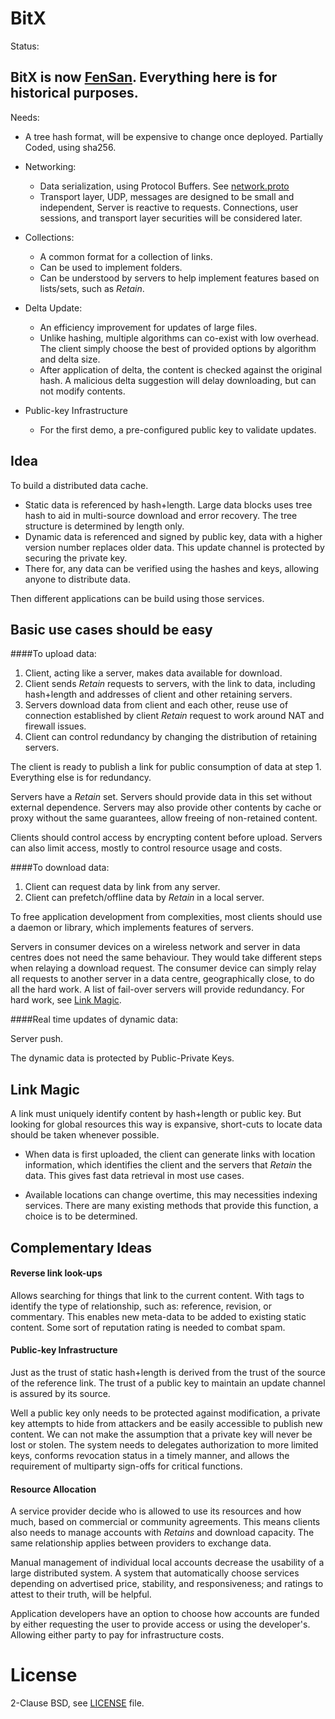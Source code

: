 BitX
========
Status: 

BitX is now [FenSan](https://github.com/xiegeo/fensan). Everything here is for historical purposes. 
-----

Needs:

* A tree hash format, will be expensive to change once deployed. Partially Coded, using sha256.

* Networking:
	* Data serialization, using Protocol Buffers. See [network.proto](src/network/network.proto)
	* Transport layer, UDP, messages are designed to be small and independent, Server is reactive to requests. Connections, user sessions, and transport layer securities will be considered later.

* Collections:
	* A common format for a collection of links.
	* Can be used to implement folders.
	* Can be understood by servers to help implement features based on lists/sets, such as *Retain*.

* Delta Update:
	* An efficiency improvement for updates of large files.
	* Unlike hashing, multiple algorithms can co-exist with low overhead. The client simply choose the best of provided options by algorithm and delta size.
	* After application of delta, the content is checked against the original hash. A malicious delta suggestion will delay downloading, but can not modify contents.

* Public-key Infrastructure
	* For the first demo, a pre-configured public key to validate updates.


Idea
-----

To build a distributed data cache.

* Static data is referenced by hash+length. Large data blocks uses tree hash to aid in multi-source download and error recovery. The tree structure is determined by length only.
* Dynamic data is referenced and signed by public key, data with a higher version number replaces older data. This update channel is protected by securing the private key.
* There for, any data can be verified using the hashes and keys, allowing anyone to distribute data.

Then different applications can be build using those services.


Basic use cases should be easy
----------

####To upload data:

1. Client, acting like a server, makes data available for download.
2. Client sends *Retain* requests to servers, with the link to data, including hash+length and addresses of client and other retaining servers.
3. Servers download data from client and each other, reuse use of connection established by client *Retain* request to work around NAT and firewall issues.
4. Client can control redundancy by changing the distribution of retaining servers.

The client is ready to publish a link for public consumption of data at step 1. Everything else is for redundancy.

Servers have a *Retain* set. Servers should provide data in this set without external dependence. Servers may also provide other contents by cache or proxy without the same guarantees, allow freeing of non-retained content.

Clients should control access by encrypting content before upload. Servers can also limit access, mostly to control resource usage and costs.


####To download data:

1. Client can request data by link from any server.
2. Client can prefetch/offline data by *Retain* in a local server.

To free application development from complexities, most clients should use a daemon or library, which implements features of servers.

Servers in consumer devices on a wireless network and server in data centres does not need the same behaviour. They would take different steps when relaying a download request. The consumer device can simply relay all requests to another server in a data centre, geographically close, to do all the hard work. A list of fail-over servers will provide redundancy. For hard work, see [Link Magic](#link-magic).


####Real time updates of dynamic data:

Server push.

The dynamic data is protected by Public-Private Keys. 


Link Magic<a name="link-magic"></a>
-------
A link must uniquely identify content by hash+length or public key.
But looking for global resources this way is expansive, short-cuts to locate data should be taken whenever possible.

* When data is first uploaded, the client can generate links with location information, which identifies the client and the servers that *Retain* the data. This gives fast data retrieval in most use cases.

* Available locations can change overtime, this may necessities indexing services. There are many existing methods that provide this function, a choice is to be determined.


Complementary Ideas
-----------

#### Reverse link look-ups
Allows searching for things that link to the current content. With tags to identify the type of relationship, such as: reference, revision, or commentary. This enables new meta-data to be added to existing static content. Some sort of reputation rating is needed to combat spam.

#### Public-key Infrastructure
Just as the trust of static hash+length is derived from the trust of the source of the reference link. The trust of a public key to maintain an update channel is assured by its source.

Well a public key only needs to be protected against modification, a private key attempts to hide from attackers and be easily accessible to publish new content. We can not make the assumption that a private key will never be lost or stolen. The system needs to delegates authorization to more limited keys, conforms revocation status in a timely manner, and allows the requirement of multiparty sign-offs for critical functions.

#### Resource Allocation
A service provider decide who is allowed to use its resources and how much, based on commercial or community agreements. This means clients also needs to manage accounts with *Retains* and download capacity. The same relationship applies between providers to exchange data.

Manual management of individual local accounts decrease the usability of a large distributed system. A system that automatically choose services depending on advertised price, stability, and responsiveness; and ratings to attest to their truth, will be helpful.

Application developers have an option to choose how accounts are funded by either requesting the user to provide access or using the developer's. Allowing either party to pay for infrastructure costs.



License
=====
2-Clause BSD, see [LICENSE](LICENSE) file.